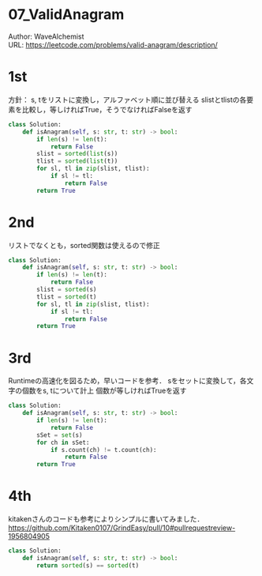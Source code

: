# 07_ValidAnagram
Author: WaveAlchemist  
URL: https://leetcode.com/problems/valid-anagram/description/

# 1st 
方針：
s, tをリストに変換し，アルファベット順に並び替える
slistとtlistの各要素を比較し，等しければTrue，そうでなければFalseを返す
``` Python
class Solution:
    def isAnagram(self, s: str, t: str) -> bool:
        if len(s) != len(t):
            return False
        slist = sorted(list(s))
        tlist = sorted(list(t))
        for sl, tl in zip(slist, tlist):
            if sl != tl:
                return False
        return True
```

# 2nd 
リストでなくとも，sorted関数は使えるので修正
``` Python
class Solution:
    def isAnagram(self, s: str, t: str) -> bool:
        if len(s) != len(t):
            return False
        slist = sorted(s)
        tlist = sorted(t)
        for sl, tl in zip(slist, tlist):
            if sl != tl:
                return False
        return True
```

# 3rd
Runtimeの高速化を図るため，早いコードを参考．
sをセットに変換して，各文字の個数をs, tについて計上
個数が等しければTrueを返す

``` Python
class Solution:
    def isAnagram(self, s: str, t: str) -> bool:
        if len(s) != len(t):
            return False
        sSet = set(s)
        for ch in sSet:
            if s.count(ch) != t.count(ch):
                return False
        return True
```

# 4th
kitakenさんのコードも参考によりシンプルに書いてみました．
https://github.com/Kitaken0107/GrindEasy/pull/10#pullrequestreview-1956804905
``` Python
class Solution:
    def isAnagram(self, s: str, t: str) -> bool:
        return sorted(s) == sorted(t)
```

